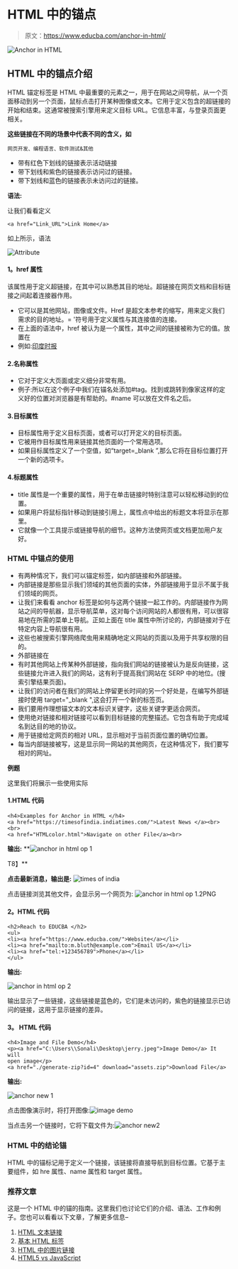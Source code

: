 # HTML 中的锚点

> 原文：<https://www.educba.com/anchor-in-html/>

![Anchor in HTML](img/4e8640db5e1b754b93119b99ba64d0a1.png)



## HTML 中的锚点介绍

HTML 锚定标签是 HTML 中最重要的元素之一，用于在网站之间导航，从一个页面移动到另一个页面，鼠标点击打开某种图像或文本。它用于定义包含的超链接的开始和结束。这通常被搜索引擎用来定义目标 URL。它信息丰富，与登录页面更相关。

**这些链接在不同的场景中代表不同的含义，如**

<small>网页开发、编程语言、软件测试&其他</small>

*   带有红色下划线的链接表示活动链接
*   带下划线和紫色的链接表示访问过的链接。
*   带下划线和蓝色的链接表示未访问过的链接。

**语法:**

让我们看看定义

```
<a href="Link_URL">Link Home</a>
```

如上所示，语法

![Attribute](img/caa04e3121a3e9d08cb414bc2ea76dd6.png)



#### **1。href 属性**

该属性用于定义超链接，在其中可以熟悉其目的地址。超链接在网页文档和目标链接之间起着连接器作用。

*   它可以是其他网站，图像或文件。Href 是超文本参考的缩写，用来定义我们需求的目的地址。= '符号用于定义属性与其连接值的连接。
*   在上面的语法中，href 被认为是一个属性，其中之间的链接被称为它的值。放置在
*   例如:[印度时报](”http://timesofindia.indiatimes.com”)

#### 2.名称属性

*   它对于定义大页面或定义细分非常有用。
*   例子:所以在这个例子中我们在锚名处添加#tag。找到或跳转到像家这样的定义好的位置对浏览器是有帮助的。#name 可以放在文件名之后。

#### 3.目标属性

*   目标属性用于定义目标页面，或者可以打开定义的目标页面。
*   它被用作目标属性用来链接其他页面的一个常用选项。
*   如果目标属性定义了一个空值，如“target=_blank ”,那么它将在目标位置打开一个新的选项卡。

#### 4.标题属性

*   title 属性是一个重要的属性，用于在单击链接时特别注意可以轻松移动到的位置。
*   如果用户将鼠标指针移动到链接引用上，属性点中给出的标题文本将显示在那里。
*   它就像一个工具提示或链接导航的细节。这种方法使网页或文档更加用户友好。

### HTML 中锚点的使用

*   有两种情况下，我们可以锚定标签，如内部链接和外部链接。
*   内部链接是那些显示我们领域的其他页面的实体，外部链接用于显示不属于我们领域的网页。
*   让我们来看看 anchor 标签是如何与这两个链接一起工作的。内部链接作为网站之间的导航器，显示导航菜单，这对每个访问网站的人都很有用，可以很容易地在所需的菜单上导航。正如上面在 title 属性中所讨论的，内部链接对于在特定内容上导航很有用。
*   这些也被搜索引擎网络爬虫用来精确地定义网站的页面以及用于共享权限的目的。
*   外部链接在
*   有时其他网站上传某种外部链接，指向我们网站的链接被认为是反向链接，这些链接允许进入我们的网站，这有利于提高我们网站在 SERP 中的地位。(搜索引擎结果页面)。
*   让我们的访问者在我们的网站上停留更长时间的另一个好处是，在编写外部链接时使用 target="_blank ",这会打开一个新的标签页。
*   我们要用作理想锚文本的文本标识关键字，这些关键字更适合网页。
*   使用绝对链接和相对链接可以看到目标链接的完整描述。它包含有助于完成域名到达目的地的协议。
*   用于链接给定网页的相对 URL，显示相对于当前页面位置的确切位置。
*   每当内部链接被写，这是显示同一网站的其他网页，在这种情况下，我们要写相对的网址。

**例题**

这里我们将展示一些使用实际

#### 1.HTML 代码

```
<h4>Examples for Anchor in HTML </h4>
<a href="https://timesofindia.indiatimes.com/">Latest News </a><br><br>
<a href="HTMLcolor.html">Navigate on other File</a><br>
```

**输出:**
**![anchor in html op 1](img/8870404b9ab2abedafc84f90bccfe618.png)



T8】**

**点击最新消息，输出是:** ![times of india](img/75b7ad717e3934d6e1130196eccceb3d.png)



点击链接浏览其他文件，会显示另一个网页为:
![anchor in html op 1.2PNG](img/5580fa93d7ad69c86281a68d19355742.png)



#### **2。HTML** 代码

```
<h2>Reach to EDUCBA </h2>
<ul>
<li><a href="https://www.educba.com/">Website</a></li>
<li><a href="mailto:m.bluth@example.com">Email US</a></li>
<li><a href="tel:+123456789">Phone</a></li>
</ul>
```

**输出:**

![anchor in html op 2](img/9040a7c358c9e9b845680d5a51be5d3c.png)



输出显示了一些链接，这些链接是蓝色的，它们是未访问的，紫色的链接显示已访问的链接，这用于显示链接的差异。

#### **3。** HTML **代码**

```
<h4>Image and File Demo</h4>
<p><a href="C:\Users\\Sonali\Desktop\jerry.jpeg">Image Demo</a> It will
open image</p>
<a href="./generate-zip?id=4" download="assets.zip">Download File</a>
```

**输出:**

![anchor new 1](img/e6a89f43e2d1f2f1a1c9fb0c573568a8.png)



点击图像演示时，将打开图像:![image demo](img/4e0abbf81991ea662c6658ef73f9e6e3.png)



当点击另一个链接时，它将下载文件为:![anchor new2](img/0ea85bc5df585b7ec2eaeda165cac886.png)



### HTML 中的结论锚

HTML 中的锚标记用于定义一个链接，该链接将直接导航到目标位置。它基于主要组件，如 hre 属性、name 属性和 target 属性。

### 推荐文章

这是一个 HTML 中的锚的指南。这里我们也讨论它们的介绍、语法、工作和例子。您也可以看看以下文章，了解更多信息–

1.  [HTML 文本链接](https://www.educba.com/html-text-link/)
2.  [基本 HTML 标签](https://www.educba.com/basic-html-tags/)
3.  [HTML 中的图片链接](https://www.educba.com/image-link-in-html/)
4.  [HTML5 vs JavaScript](https://www.educba.com/html5-vs-javascript/)





